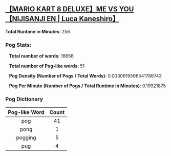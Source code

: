 ## [【MARIO KART 8 DELUXE】ME VS YOU【NIJISANJI EN | Luca Kaneshiro】](https://www.youtube.com/watch?v=VgNiaH7wRcw)
**Total Runtime in Minutes**: 256

### **Pog Stats:**

&nbsp;&nbsp;&nbsp;**Total number of words**: 16656

&nbsp;&nbsp;&nbsp;**Total number of Pog-like words**: 51

&nbsp;&nbsp;&nbsp;**Pog Density (Number of Pogs / Total Words)**: 0.0030619596541786743

&nbsp;&nbsp;&nbsp;**Pog Per Minute (Number of Pogs / Total Runtime in Minutes)**: 0.19921875

### **Pog Dictionary**
**Pog-like Word** | **Count**
:---: | :---:
pog | 41
pong | 1
pogging | 5
pug | 4


